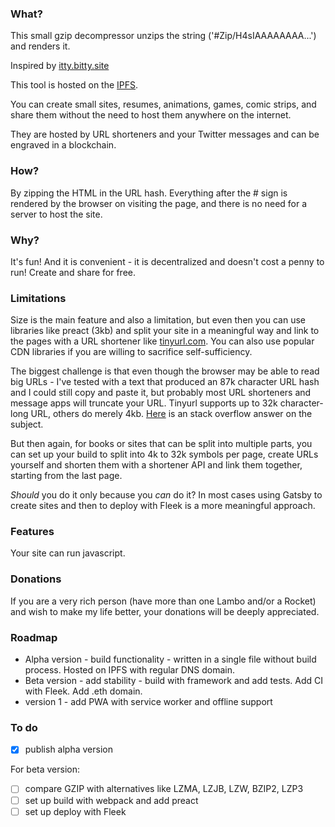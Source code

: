 ### What?
This small gzip decompressor unzips the string ('#Zip/H4sIAAAAAAAA...') and renders it.

Inspired by [itty.bitty.site](https://itty.bitty.site)

This tool is hosted on the [IPFS](https://ipfs.io/ipfs/QmXwkqP9kLPRNu9U2W2E4imoztAJryijXPQQnjQ9EYCXnz?filename=unzip.html).

You can create small sites, resumes, animations, games, comic strips, and share them without the need to host them anywhere on the internet.

They are hosted by URL shorteners and your Twitter messages and can be engraved in a blockchain.
### How?
By zipping the HTML in the URL hash. Everything after the # sign is rendered by the browser on visiting the page, and there is no need for a server to host the site.
### Why?
It's fun! And it is convenient - it is decentralized and doesn't cost a penny to run! Create and share for free.
### Limitations
Size is the main feature and also a limitation, but even then you can use libraries 
like preact (3kb) and split your site in a meaningful way and link to the pages with a 
URL shortener like [tinyurl.com](https://tinyurl.com/). You can also use popular CDN libraries if you are willing to sacrifice self-sufficiency.

The biggest challenge is that even though the browser may be able to read big URLs - I've tested with a text that produced an 87k character URL hash and I could still copy and paste it, but probably most URL shorteners and message apps will truncate your URL. Tinyurl supports up to 32k character-long URL, others do merely 4kb. [Here](https://stackoverflow.com/questions/417142/what-is-the-maximum-length-of-a-url-in-different-browsers) is an stack overflow answer on the subject. 

But then again, for books or sites that can be split into multiple parts, you can set up your build to split into 4k to 32k symbols per page, create URLs yourself and shorten them with a shortener API and link them together, starting from the last page.

*Should* you do it only because you *can* do it? In most cases using Gatsby to create sites and then to deploy with Fleek is a more meaningful approach.
### Features
Your site can run javascript.
### Donations
If you are a very rich person (have more than one Lambo and/or a Rocket) 
and wish to make my life better, your donations will be deeply appreciated.

### Roadmap
 - Alpha version - build functionality - written in a single file without build process. Hosted on IPFS with regular DNS domain.
 - Beta version - add stability - build with framework and add tests. Add CI with Fleek. Add .eth domain.
 - version 1 - add PWA with service worker and offline support 

### To do
 - [x] publish alpha version
 
 For beta version:
 - [ ] compare GZIP with alternatives like LZMA, LZJB, LZW, BZIP2, LZP3
 - [ ] set up build with webpack and add preact
 - [ ] set up deploy with Fleek